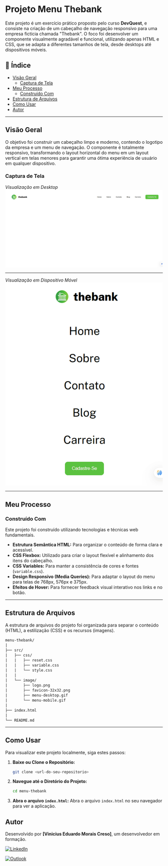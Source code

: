 # Projeto Menu Thebank

Este projeto é um exercício prático proposto pelo curso **DevQuest**, e consiste na criação de um cabeçalho de navegação responsivo para uma empresa fictícia chamada "Thebank". O foco foi desenvolver um componente visualmente agradável e funcional, utilizando apenas HTML e CSS, que se adapta a diferentes tamanhos de tela, desde desktops até dispositivos móveis.

## 📝 Índice

- [Visão Geral](#visão-geral)
  - [Captura de Tela](#captura-de-tela)
- [Meu Processo](#meu-processo)
  - [Construído Com](#construído-com)
- [Estrutura de Arquivos](#estrutura-de-arquivos)
- [Como Usar](#como-usar)
- [Autor](#autor)


---

## Visão Geral

O objetivo foi construir um cabeçalho limpo e moderno, contendo o logotipo da empresa e um menu de navegação. O componente é totalmente responsivo, transformando o layout horizontal do menu em um layout vertical em telas menores para garantir uma ótima experiência de usuário em qualquer dispositivo.

### Captura de Tela

*Visualização em Desktop*
![Demonstração do menu em modo desktop](./src/image/menu-desktop.gif)

---

*Visualização em Dispositivo Móvel*<br>
![Demonstração do menu em modo mobile](./src/image/menu-mobile.gif)


---

## Meu Processo

### Construído Com

Este projeto foi construído utilizando tecnologias e técnicas web fundamentais.

-   **Estrutura Semântica HTML:** Para organizar o conteúdo de forma clara e acessível.
-   **CSS Flexbox:** Utilizado para criar o layout flexível e alinhamento dos itens do cabeçalho.
-   **CSS Variables:** Para manter a consistência de cores e fontes (`variable.css`).
-   **Design Responsivo (Media Queries):** Para adaptar o layout do menu para telas de 768px, 576px e 375px.
-   **Efeitos de Hover:** Para fornecer feedback visual interativo nos links e no botão.

---

## Estrutura de Arquivos

A estrutura de arquivos do projeto foi organizada para separar o conteúdo (HTML), a estilização (CSS) e os recursos (imagens).

```
menu-thebank/
|
├── src/
|   ├── css/
|   |   ├── reset.css
|   |   ├── variable.css
|   |   └── style.css
|   |
|   └── image/
|       ├── logo.png
|       ├── favicon-32x32.png
|       ├── menu-desktop.gif
|       └── menu-mobile.gif
|
├── index.html
|
└── README.md
```

---

## Como Usar

Para visualizar este projeto localmente, siga estes passos:

1.  **Baixe ou Clone o Repositório:**
    ```bash
    git clone <url-do-seu-repositorio>
    ```

2.  **Navegue até o Diretório do Projeto:**
    ```bash
    cd menu-thebank
    ```

3.  **Abra o arquivo `index.html`:**
    Abra o arquivo `index.html` no seu navegador para ver a aplicação.


## Autor
Desenvolvido por **[Vinicius Eduardo Morais Creso]**, um desenvolvedor em formação.

[![LinkedIn](https://img.shields.io/badge/LinkedIn-0077B5?style=for-the-badge&logo=linkedin&logoColor=white)](https://www.linkedin.com/in/seu-usuario/)

[![Outlook](https://img.shields.io/badge/Microsoft_Outlook-0078D4?style=for-the-badge&logo=microsoft-outlook&logoColor=white)](mailto:seu-email@exemplo.com)


